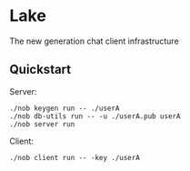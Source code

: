 # Lake

The new generation chat client infrastructure 

## Quickstart
Server:
```
./nob keygen run -- ./userA
./nob db-utils run -- -u ./userA.pub userA
./nob server run
```
Client:
```
./nob client run -- -key ./userA
```
